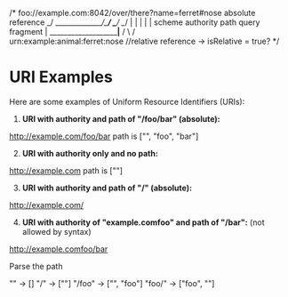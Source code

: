 /*
    foo://example.com:8042/over/there?name=ferret#nose absolute reference
    \_/   \______________/\_________/ \_________/ \__/
    |           |            |            |        |
scheme     authority       path        query   fragment
    |   _____________________|__
    / \ /                        \
    urn:example:animal:ferret:nose //relative reference -> isRelative = true?
*/


# URI Examples

Here are some examples of Uniform Resource Identifiers (URIs):

1. **URI with authority and path of "/foo/bar" (absolute):**

http://example.com/foo/bar
path is ["", "foo", "bar"]


2. **URI with authority only and no path:**

http://example.com
path is [""]

3. **URI with authority and path of "/" (absolute):**

http://example.com/


4. **URI with authority of "example.comfoo" and path of "/bar":** (not allowed by syntax)

http://example.comfoo/bar


Parse the path

"" -> []
"/" -> [""]
"/foo" -> ["", "foo"]
"foo/" -> ["foo", ""]